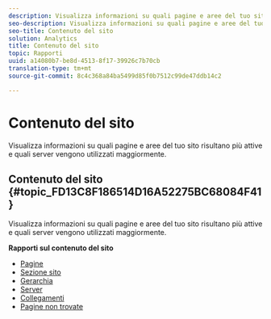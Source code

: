 ```yaml
---
description: Visualizza informazioni su quali pagine e aree del tuo sito risultano più attive e quali server vengono utilizzati maggiormente.
seo-description: Visualizza informazioni su quali pagine e aree del tuo sito risultano più attive e quali server vengono utilizzati maggiormente.
seo-title: Contenuto del sito
solution: Analytics
title: Contenuto del sito
topic: Rapporti
uuid: a14080b7-be8d-4513-8f17-39926c7b70cb
translation-type: tm+mt
source-git-commit: 8c4c368a84ba5499d85f0b7512c99de47ddb14c2

---
```



# Contenuto del sito

Visualizza informazioni su quali pagine e aree del tuo sito risultano più attive e quali server vengono utilizzati maggiormente.

## Contenuto del sito {#topic_FD13C8F186514D16A52275BC68084F41}

Visualizza informazioni su quali pagine e aree del tuo sito risultano più attive e quali server vengono utilizzati maggiormente.

**Rapporti sul contenuto del sito**

* [Pagine](/help/components/c-variables/dimensionslist/reports-pages.md)
* [Sezione sito](/help/components/c-variables/dimensionslist/reports-site-sections.md)
* [Gerarchia](/help/components/c-variables/dimensionslist/reports-hierarchy.md)
* [Server](/help/components/c-variables/dimensionslist/reports-servers.md)
* [Collegamenti](/help/components/c-variables/dimensionslist/reports-links.md)
* [Pagine non trovate](/help/components/c-variables/dimensionslist/reports-pages-not-found.md)

